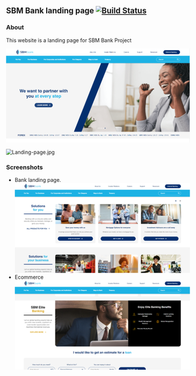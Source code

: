 ## SBM Bank landing page [![Build Status](https://app.travis-ci.com/iddle254/sbm-done.svg?branch=main)](https://app.travis-ci.com/iddle254/sbm-done)

### About
This website is a landing page for SBM Bank Project

![Landing-page.jpg](./public/home/Capture.PNG)



![Landing-page.jpg](./public/home/Capture7.PNG)

### Screenshots

- Bank landing page.
  ![Landing-page.jpg](./public/home/2.PNG)
- Ecommerce
  ![Landing-page.jpg](./public/home/3.PNG)

